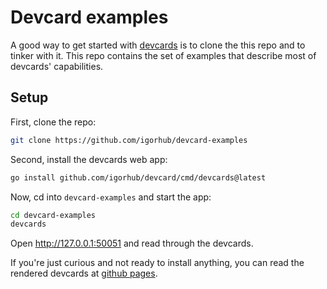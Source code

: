 # Devcard examples

A good way to get started with [devcards](https://github.com/igorhub/devcard) is to clone the this repo and to tinker with it.
This repo contains the set of examples that describe most of devcards' capabilities.


## Setup

First, clone the repo:

```sh
git clone https://github.com/igorhub/devcard-examples
```


Second, install the devcards web app:

```sh
go install github.com/igorhub/devcard/cmd/devcards@latest
```


Now, cd into `devcard-examples` and start the app:

```sh
cd devcard-examples
devcards
```


Open http://127.0.0.1:50051 and read through the devcards.

If you're just curious and not ready to install anything, you can read the rendered devcards at [github pages](https://igorhub.github.io/devcard-examples/).
